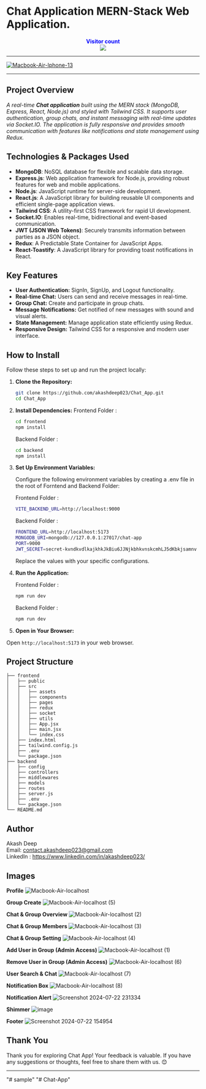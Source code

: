 # Chat Application MERN-Stack Web Application.

<p align="center">
  <b style="color: blue;  ">Visitor count</b>
  <br>
  <a style="" href="https://github.com/akashdeep023">
  <img src="https://profile-counter.glitch.me/chat-app/count.svg" />
  </a>
</p>

---

<a style="" href="https://chat-application-jack.vercel.app/">
  
![Macbook-Air-Iphone-13](https://github.com/user-attachments/assets/24edbef0-083f-44d4-9717-3e659ecb404b)

</a>

---

## Project Overview

_A real-time **Chat application** built using the MERN stack (MongoDB, Express, React, Node.js) and styled with Tailwind CSS. It supports user authentication, group chats, and instant messaging with real-time updates via Socket.IO. The application is fully responsive and provides smooth communication with features like notifications and state management using Redux._

## Technologies & Packages Used

-   **MongoDB**: NoSQL database for flexible and scalable data storage.
-   **Express.js**: Web application framework for Node.js, providing robust features for web and mobile applications.
-   **Node.js**: JavaScript runtime for server-side development.
-   **React.js**: A JavaScript library for building reusable UI components and efficient single-page application views.
-   **Tailwind CSS**: A utility-first CSS framework for rapid UI development.
-   **Socket.IO**: Enables real-time, bidirectional and event-based communication.
-   **JWT (JSON Web Tokens)**: Securely transmits information between parties as a JSON object.
-   **Redux**: A Predictable State Container for JavaScript Apps.
-   **React-Toastify**: A JavaScript library for providing toast notifications in React.

## Key Features

-   **User Authentication:** SignIn, SignUp, and Logout functionality.
-   **Real-time Chat:** Users can send and receive messages in real-time.
-   **Group Chat:** Create and participate in group chats.
-   **Message Notifications:** Get notified of new messages with sound and visual alerts.
-   **State Management:** Manage application state efficiently using Redux.
-   **Responsive Design:** Tailwind CSS for a responsive and modern user interface.
<!-- -   **User Status:** Display online/offline status of users. -->

## How to Install

Follow these steps to set up and run the project locally:

1.  **Clone the Repository:**

    ```bash
    git clone https://github.com/akashdeep023/Chat_App.git
    cd Chat_App
    ```

2.  **Install Dependencies:**
    Frontend Folder :

    ```bash
    cd frontend
    npm install
    ```

    Backend Folder :

    ```bash
    cd backend
    npm install
    ```

3.  **Set Up Environment Variables:**

    Configure the following environment variables by creating a .env file in the root of Forntend and Backend Folder:

    Frontend Folder :

    ```bash
    VITE_BACKEND_URL=http://localhost:9000
    ```

    Backend Folder :

    ```bash
    FRONTEND_URL=http://localhost:5173
    MONGODB_URI=mongodb://127.0.0.1:27017/chat-app
    PORT=9000
    JWT_SECRET=secret-kvndkvdlkajkhkJkBiu6JJNjkbhkvnskcmhLJ5dKbkjsamnv
    ```

    Replace the values with your specific configurations.

4.  **Run the Application:**

    Frontend Folder :

    ```bash
    npm run dev
    ```

    Backend Folder :

    ```bash
    npm run dev
    ```

5.  **Open in Your Browser:**

Open `http://localhost:5173` in your web browser.

## Project Structure

    ├── frontend
    │   ├── public
    │   ├── src
    │   │   ├── assets
    │   │   ├── components
    │   │   ├── pages
    │   │   ├── redux
    │   │   ├── socket
    │   │   ├── utils
    │   │   ├── App.jsx
    │   │   ├── main.jsx
    │   │   └── index.css
    │   ├── index.html
    │   ├── tailwind.config.js
    │   ├── .env
    │   └── package.json
    ├── backend
    │   ├── config
    │   ├── controllers
    │   ├── middlewares
    │   ├── models
    │   ├── routes
    │   ├── server.js
    │   ├── .env
    │   └── package.json
    └── README.md

## Author

Akash Deep \
Email: contact.akashdeep023@gmail.com \
LinkedIn : https://www.linkedin.com/in/akashdeep023/

## Images
**Profile**
![Macbook-Air-localhost](https://github.com/user-attachments/assets/7ea906d8-10a9-4e79-a3aa-46f45dd328bb)

**Group Create**
![Macbook-Air-localhost (5)](https://github.com/user-attachments/assets/49cff226-f372-4668-8095-8f741265edc3)

**Chat & Group Overview**
![Macbook-Air-localhost (2)](https://github.com/user-attachments/assets/1c367efe-4059-432c-8e6c-86ccb41bf712)

**Chat & Group Members**
![Macbook-Air-localhost (3)](https://github.com/user-attachments/assets/58764949-ac05-4c6b-ae6d-34c1d3232f64)

**Chat & Group Setting**
![Macbook-Air-localhost (4)](https://github.com/user-attachments/assets/33001244-8e21-46ff-b047-14bcac81829d)

**Add User in Group (Admin Access)**
![Macbook-Air-localhost (1)](https://github.com/user-attachments/assets/3dbf0fdb-4754-4d77-af5e-81fbf7a681d5)

**Remove User in Group (Admin Access)**
![Macbook-Air-localhost (6)](https://github.com/user-attachments/assets/526d6786-8813-4997-922c-bc3bfba2ee8b)

**User Search & Chat**
![Macbook-Air-localhost (7)](https://github.com/user-attachments/assets/b187e389-0fac-4c50-ba9c-aee1f9f55d66)

**Notification Box**
![Macbook-Air-localhost (8)](https://github.com/user-attachments/assets/376bdfd8-7ffa-435b-b506-0a7405d5137c)

**Notification Alert**
![Screenshot 2024-07-22 231334](https://github.com/user-attachments/assets/fbaa92af-ee49-48b7-8442-cd8f8cc4d3bc)

**Shimmer**
![image](https://github.com/user-attachments/assets/45b6665a-9e2d-4a61-b092-7cb7a0b775be)

**Footer**
![Screenshot 2024-07-22 154954](https://github.com/user-attachments/assets/82daa377-4285-45a3-af99-f0920344fa0b)

## Thank You

Thank you for exploring Chat App! Your feedback is valuable. If you have any suggestions or thoughts, feel free to share them with us. 😊

---
"# sample" 
"# Chat-App" 
